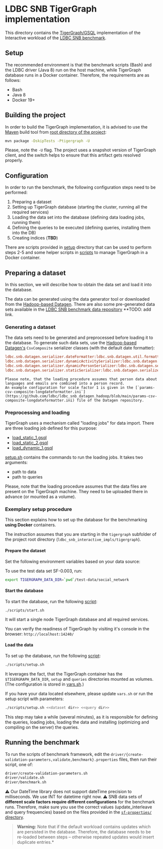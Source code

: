 # LDBC SNB TigerGraph implementation

This directory contains the [TigerGraph/GSQL](https://www.tigergraph.com/) implementation of the Interactive workload of the [LDBC SNB benchmark](https://github.com/ldbc/ldbc_snb_docs).

## Setup

The recommended environment is that the benchmark scripts (Bash) and the LDBC driver (Java 8) run on the host machine, 
while TigerGraph database runs in a Docker container. Therefore, the requirements are as follows:

* Bash
* Java 8
* Docker 19+

## Building the project
In order to build the TigerGraph implementation, it is advised to use the [Maven](http://maven.apache.org/) build tool from [root directory of the project](../):

```bash
mvn package -DskipTests -Ptigergraph -U
```

Please, note the `-U` flag. The project uses a snapshot version of TigerGraph client, and the switch helps to ensure that this artifact gets resolved properly.


## Configuration
In order to run the benchmark, the following configuration steps need to be performed:
1. Preparing a dataset
2. Setting up TigerGraph database (starting the cluster, running all the required services)
3. Loading the data set into the database (defining data loading jobs, running them)
4. Defining the queries to be executed (defining queries, installing them into the DB)
5. Creating indices (**TBD**)

There are scripts provided in [setup](./setup) directory that can be used to perform steps 2-5 
and some helper scripts in [scripts](./scripts) to manage TigerGraph in a Docker container.

## Preparing a dataset
In this section, we will describe how to obtain the data set and load it into the database.

The data can be generated using the data generator tool or downloaded from the [Hadoop-based Datagen](https://github.com/ldbc/ldbc_snb_datagen_hadoop).
There are also some pre-generated data sets available in the [LDBC SNB benchmark data repository]() **TODO: add link.

### Generating a dataset
The data sets need to be generated and preprocessed before loading it to the database.
To generate such data sets, use the [Hadoop-based Datagen's](https://github.com/ldbc/ldbc_snb_datagen_hadoop) `CsvComposite` serializer classes (with the default date formatter):

```ini
ldbc.snb.datagen.serializer.dateFormatter:ldbc.snb.datagen.util.formatter.LongDateFormatter
ldbc.snb.datagen.serializer.dynamicActivitySerializer:ldbc.snb.datagen.serializer.snb.csv.dynamicserializer.activity.CsvCompositeDynamicActivitySerializer
ldbc.snb.datagen.serializer.dynamicPersonSerializer:ldbc.snb.datagen.serializer.snb.csv.dynamicserializer.person.CsvCompositeDynamicPersonSerializer
ldbc.snb.datagen.serializer.staticSerializer:ldbc.snb.datagen.serializer.snb.csv.staticserializer.CsvCompositeStaticSerializer
```

    Please note, that the loading procedure assumes that person data about languages and emails are combined into a person record.
    An example configuration for scale factor 1 is given in the [`params-csv-composite-longdateformatter.ini`](https://github.com/ldbc/ldbc_snb_datagen_hadoop/blob/main/params-csv-composite-longdateformatter.ini) file of the Datagen repository.

### Preprocessing and loading
TigerGraph uses a mechanism called "loading jobs" for data import.
There are three loading job defined for this purpose:
* [load_static_1.gsql](./setup/load_static_1.gsql)
* [load_static_2.gsql](./setup/load_static_2.gsql)
* [load_dynamic_1.gsql](./setup/load_dynamic_1.gsql)

[setup.sh](./setup/setup.sh) contains the commands to run the loading jobs. It takes two arguments:
* path to data
* path to queries

Please, note that the loading procedure assumes that the data files are present on the TigerGraph machine.
They need to be uploaded there in advance (or mounted as a volume).


### Exemplary setup procedure
This section explains how to set up the database for the benchmarking **using Docker** containers.

The instruction assumes that you are starting in the `tigergraph` subfolder of the project root directory (`ldbc_snb_interactive_impls/tigergraph`).

#### Prepare the dataset
Set the following environment variables based on your data source:

To use the test data set SF-0.003, run:
```bash
export TIGERGRAPH_DATA_DIR=`pwd`/test-data/social_network
```

#### Start the database
To start the database, run the following [script](./scripts/start.sh):
```
./scripts/start.sh
```

It will start a single node TigerGraph database and all required services.

You can verify the readiness of TigerGraph by visiting it's console in the browser: `http://localhost:14240/`

#### Load the data
To set up the database, run the following [script](./scripts/setup.sh):
```bash
./scripts/setup.sh
```
It leverages the fact, that the TigerGraph container has the `$TIGERGRAPH_DATA_DIR`, `setup` and `queries` directories mounted as volumes.
(The configuration is stored in [vars.sh](./scripts/vars.sh).)

If you have your data located elsewhere, please update `vars.sh` or run the setup script with parameters:
```bash
./scripts/setup.sh <<dataset dir>> <<query dir>>
```

This step may take a while (several minutes), as it is responsible for defining the queries, loading jobs, loading the data
and installing (optimizing and compiling on the server) the queries.

## Running the benchmark

To run the scripts of benchmark framework, edit the `driver/{create-validation-parameters,validate,benchmark}.properties` files,
then run their script, one of:

```bash
driver/create-validation-parameters.sh
driver/validate.sh
driver/benchmark.sh
```

:warning: Our DateTime library does not support dateTime precision to milliseconds. We use INT for datetime right now.
:warning: SNB data sets of **different scale factors require different configurations** for the benchmark runs. Therefore, make sure you use the correct values (update_interleave and query frequencies) based on the files provided in the [`sf-properties/` directory](../sf-properties).

> **Warning:** Note that if the default workload contains updates which are persisted in the database. Therefore, the database needs to be re-loaded between steps – otherwise repeated updates would insert duplicate entries.*

